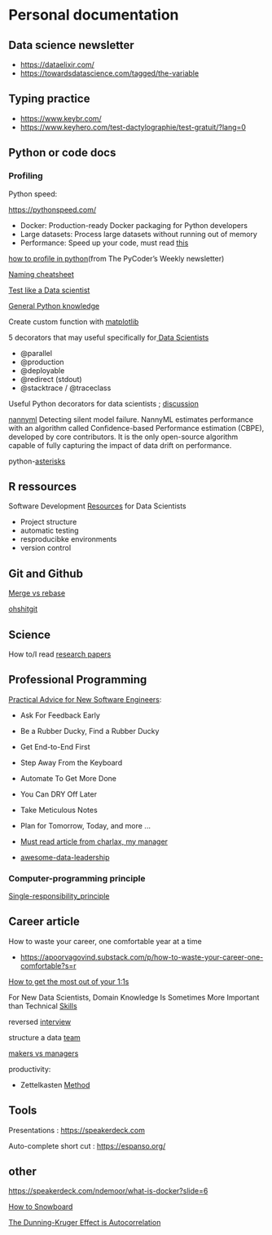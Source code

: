 # Personal documentation


## Data science newsletter

- https://dataelixir.com/
- https://towardsdatascience.com/tagged/the-variable
  
## Typing practice

- https://www.keybr.com/
- https://www.keyhero.com/test-dactylographie/test-gratuit/?lang=0


## Python or code docs 


### Profiling 


Python speed: 

https://pythonspeed.com/

- Docker: Production-ready Docker packaging for Python developers
- Large datasets: Process large datasets without running out of memory
- Performance: Speed up your code, must read [this](https://pythonspeed.com/articles/vectorization-python?utm_campaign=Data_Elixir&utm_source=Data_Elixir_371/)

[how to profile in python](https://codesolid.com/how-do-i-profile-python-code/)(from The PyCoder’s Weekly newsletter)
  

[Naming cheatsheet](https://github.com/kettanaito/naming-cheatsheet)

[Test like a Data scientist](https://www.peterbaumgartner.com/blog/testing-for-data-science/)

[General Python knowledge](https://towardsdatascience.com/20-python-interview-questions-to-challenge-your-knowledge-cddc842297c5)

Create custom function with [matplotlib](https://towardsdatascience.com/creating-custom-plotting-functions-with-matplotlib-1f4b8eba6aa1)

 5 decorators that may useful specifically for[ Data Scientists](https://bytepawn.com/python-decorators-for-data-scientists.html)
 - @parallel
 - @production
 - @deployable
 - @redirect (stdout)
 - @stacktrace / @traceclass
  
Useful Python decorators for data scientists ; [discussion](https://news.ycombinator.com/item?id=31476521) 

[nannyml](https://github.com/NannyML/nannyml/?utm_campaign=Data_Elixir&utm_source=Data_Elixir_387#readme)
Detecting silent model failure. NannyML estimates performance with an algorithm called Confidence-based Performance estimation (CBPE), developed by core contributors. It is the only open-source algorithm capable of fully capturing the impact of data drift on performance.

python-[asterisks](https://bas.codes/posts/python-asterisks) 

## R ressources

Software Development [Resources](https://www.rstudio.com/blog/software-development-resources-for-data-scientists/?utm_campaign=Data_Elixir&utm_source=Data_Elixir_388#test-functions-so-that-they-do-what-you-expect-them-to-do) for Data Scientists 

- Project structure
- automatic testing
- resproducibke environments
- version control
  

## Git and Github

[Merge vs rebase](https://www.atlassian.com/git/tutorials/merging-vs-rebasing)

[ohshitgit](https://ohshitgit.com/)
  
## Science 

How to/I read [research papers](https://www.let-all.com/assets/slides/How-to-ALT22-Aaditya.pdf?utm_campaign=Data_Elixir&utm_source=Data_Elixir_381)

## Professional Programming 

[Practical Advice for New Software Engineers](https://product.hubspot.com/blog/practical-advice-for-new-software-engineers): 
- Ask For Feedback Early 
- Be a Rubber Ducky, Find a Rubber Ducky
- Get End-to-End First
- Step Away From the Keyboard
- Automate To Get More Done
- You Can DRY Off Later
- Take Meticulous Notes 
- Plan for Tomorrow, Today, and more ...
  
- [Must read article from charlax, my manager](https://github.com/charlax/professional-programming#must-read-articles)

- [awesome-data-leadership](https://github.com/ronikobrosly/awesome-data-leadership?utm_campaign=Data_Elixir&utm_source=Data_Elixir_391#readme)


### Computer-programming principle

[Single-responsibility_principle](https://en.wikipedia.org/wiki/Single-responsibility_principle) 
## Career article 

How to waste your career, one comfortable year at a time

- https://apoorvagovind.substack.com/p/how-to-waste-your-career-one-comfortable?s=r

[How to get the most out of your 1:1s](https://erik.wiffin.com/posts/how-to-get-the-most-out-of-your-11s/)


For New Data Scientists, Domain Knowledge Is Sometimes More Important than Technical [Skills](https://towardsdatascience.com/for-new-data-scientists-domain-knowledge-is-sometimes-more-important-than-technical-skills-90e103a8c4da)

reversed [interview](https://github.com/viraptor/reverse-interview/blob/master/translations/FRENCH.md) 

structure a data [team](https://mikkeldengsoe.substack.com/p/data-team-structure-embedded-or-centralised?utm_campaign=Data_Elixir&utm_source=Data_Elixir_383&s=r) 

[makers vs managers](http://paulgraham.com/makersschedule.html)

productivity: 
- Zettelkasten [Method](https://zettelkasten.de/posts/overview/)
  
## Tools 

Presentations : https://speakerdeck.com

Auto-complete short cut : https://espanso.org/


## other
https://speakerdeck.com/ndemoor/what-is-docker?slide=6

[How to Snowboard](https://www.xfive.co/blog/snowboarding-ultimate-guide/)

[The Dunning-Kruger Effect is Autocorrelation](https://economicsfromthetopdown.com/2022/04/08/the-dunning-kruger-effect-is-autocorrelation/?utm_campaign=Data_Elixir&utm_source=Data_Elixir_383)

